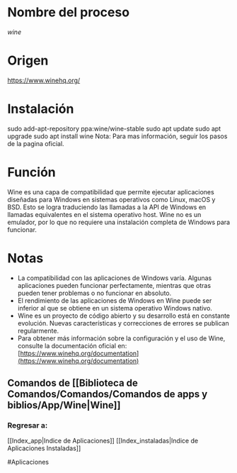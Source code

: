 # Nombre del proceso
*wine*
# Origen
https://www.winehq.org/
# Instalación
sudo add-apt-repository ppa:wine/wine-stable 
sudo apt update 
sudo apt upgrade
sudo apt install wine
Nota: Para mas información, seguir los pasos de la pagina oficial.
# Función
Wine es una capa de compatibilidad que permite ejecutar aplicaciones diseñadas para Windows en sistemas operativos como Linux, macOS y BSD. Esto se logra traduciendo las llamadas a la API de Windows en llamadas equivalentes en el sistema operativo host. Wine no es un emulador, por lo que no requiere una instalación completa de Windows para funcionar.
# Notas
- La compatibilidad con las aplicaciones de Windows varía. Algunas aplicaciones pueden funcionar perfectamente, mientras que otras pueden tener problemas o no funcionar en absoluto.
- El rendimiento de las aplicaciones de Windows en Wine puede ser inferior al que se obtiene en un sistema operativo Windows nativo.
- Wine es un proyecto de código abierto y su desarrollo está en constante evolución. Nuevas características y correcciones de errores se publican regularmente.
- Para obtener más información sobre la configuración y el uso de Wine, consulte la documentación oficial en: [https://www.winehq.org/documentation](https://www.winehq.org/documentation)
## Comandos de [[Biblioteca de Comandos/Comandos/Comandos de apps y biblios/App/Wine|Wine]]

### Regresar a:
[[Index_app|Indice de Aplicaciones]]
[[Index_instaladas|Indice de Aplicaciones Instaladas]]

#Aplicaciones 